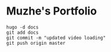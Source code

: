 # Muzhe's Portfolio
~~~
hugo -d docs
git add docs
git commit -m "updated video loading"
git push origin master
~~~